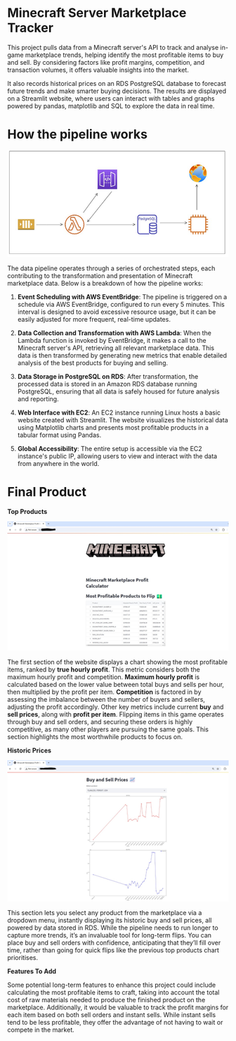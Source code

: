 # Minecraft Server Marketplace Tracker

This project pulls data from a Minecraft server's API to track and analyse in-game marketplace trends, helping identify the most profitable items to buy and sell. By considering factors like profit margins, competition, and transaction volumes, it offers valuable insights into the market.

It also records historical prices on an RDS PostgreSQL database to forecast future trends and make smarter buying decisions. The results are displayed on a Streamlit website, where users can interact with tables and graphs powered by pandas, matplotlib and SQL to explore the data in real time.


# How the pipeline works

![My Image](./images/diagram.jpg)

The data pipeline operates through a series of orchestrated steps, each contributing to the transformation and presentation of Minecraft marketplace data. Below is a breakdown of how the pipeline works:

1. **Event Scheduling with AWS EventBridge**:
    The pipeline is triggered on a schedule via AWS EventBridge, configured to run every 5 minutes. This interval is designed to avoid excessive resource usage, but it can be easily adjusted for more frequent, real-time updates.

2. **Data Collection and Transformation with AWS Lambda**:
    When the Lambda function is invoked by EventBridge, it makes a call to the Minecraft server's API, retrieving all relevant marketplace data. This data is then transformed by generating new metrics that enable detailed analysis of the best products for buying and selling.

3. **Data Storage in PostgreSQL on RDS**:
    After transformation, the processed data is stored in an Amazon RDS database running PostgreSQL, ensuring that all data is safely housed for future analysis and reporting.

4. **Web Interface with EC2**:
    An EC2 instance running Linux hosts a basic website created with Streamlit. The website visualizes the historical data using Matplotlib charts and presents most profitable products in a tabular format using Pandas.

5. **Global Accessibility**:
    The entire setup is accessible via the EC2 instance's public IP, allowing users to view and interact with the data from anywhere in the world.


# Final Product

**Top Products**

<img src="images/top_products.jpg" width="1000"/>

The first section of the website displays a chart showing the most profitable items, ranked by **true hourly profit**. This metric considers both the maximum hourly profit and competition. **Maximum hourly profit** is calculated based on the lower value between total buys and sells per hour, then multiplied by the profit per item. **Competition** is factored in by assessing the imbalance between the number of buyers and sellers, adjusting the profit accordingly. Other key metrics include current **buy** and **sell prices**, along with **profit per item**. Flipping items in this game operates through buy and sell orders, and securing these orders is highly competitive, as many other players are pursuing the same goals. This section highlights the most worthwhile products to focus on.




**Historic Prices**

<img src="images/historic_prices.jpg" width="1000"/>


This section lets you select any product from the marketplace via a dropdown menu, instantly displaying its historic buy and sell prices, all powered by data stored in RDS. While the pipeline needs to run longer to capture more trends, it’s an invaluable tool for long-term flips. You can place buy and sell orders with confidence, anticipating that they’ll fill over time, rather than going for quick flips like the previous top products chart prioritises.



**Features To Add**

Some potential long-term features to enhance this project could include calculating the most profitable items to craft, taking into account the total cost of raw materials needed to produce the finished product on the marketplace. Additionally, it would be valuable to track the profit margins for each item based on both sell orders and instant sells. While instant sells tend to be less profitable, they offer the advantage of not having to wait or compete in the market.

